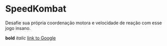 # SpeedKombat
Desafie sua própria coordenação motora e velocidade de reação com esse jogo insano.

**bold**
*italic*
[link to Google](https://google.com)
